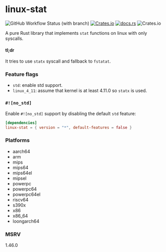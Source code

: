 # linux-stat

![GitHub Workflow Status (with branch)](https://img.shields.io/github/actions/workflow/status/shurizzle/linux-stat/unit-tests.yml?branch=master&style=for-the-badge)
[![Crates.io](https://img.shields.io/crates/v/linux-stat?style=for-the-badge)](https://crates.io/crates/linux-stat)
[![docs.rs](https://img.shields.io/docsrs/linux-stat?style=for-the-badge)](https://docs.rs/linux-stat)
![Crates.io](https://img.shields.io/crates/l/linux-stat?style=for-the-badge)

A pure Rust library that implements `stat` functions on linux with only syscalls.

#### tl;dr

It tries to use `statx` syscall and fallback to `fstatat`.

### Feature flags

- `std`: enable std support.
- `linux_4_11`: assume that kernel is at least 4.11.0 so `statx` is used.

### `#![no_std]`

Enable `#![no_std]` support by disabling the default `std` feature:

```toml
[dependencies]
linux-stat = { version = "*", default-features = false }
```

### Platforms

- aarch64
- arm
- mips
- mips64
- mips64el
- mipsel
- powerpc
- powerpc64
- powerpc64el
- riscv64
- s390x
- x86
- x86_64
- loongarch64

### MSRV

1.46.0
